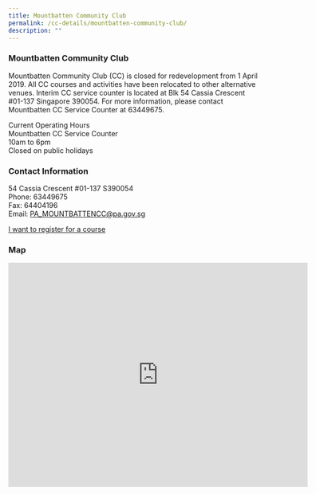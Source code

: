 ```yaml
---
title: Mountbatten Community Club
permalink: /cc-details/mountbatten-community-club/
description: ""
---
```

### Mountbatten Community Club

Mountbatten Community Club (CC) is closed for redevelopment from 1 April 2019. All CC courses and activities have been relocated to other alternative venues. Interim CC service counter is located at Blk 54 Cassia Crescent #01-137 Singapore 390054. For more information, please contact Mountbatten CC Service Counter at 63449675.

Current Operating Hours  
Mountbatten CC Service Counter  
10am to 6pm  
Closed on public holidays  
  

### Contact Information

54 Cassia Crescent #01-137 S390054  
Phone: 63449675  
Fax: 64404196  
Email: [PA\_MOUNTBATTENCC@pa.gov.sg](mailto:PA_MOUNTBATTENCC@pa.gov.sg)  

[I want to register for a course](https://www.onepa.gov.sg/)

### Map

<iframe src="https://www.google.com/maps/embed?pb=!1m18!1m12!1m3!1d3988.774875756765!2d103.88271206533115!3d1.3104040620645256!2m3!1f0!2f0!3f0!3m2!1i1024!2i768!4f13.1!3m3!1m2!1s0x31da183927b44b91%3A0x5ddada9edff246ee!2sBlock%2054%20HDB%20Cassia!5e0!3m2!1sen!2ssg!4v1661239607398!5m2!1sen!2ssg" width="600" height="450" style="border:0;" allowfullscreen="" loading="lazy" ></iframe>